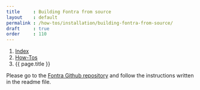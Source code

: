 ```yaml
---
title     : Building Fontra from source
layout    : default
permalink : /how-tos/installation/building-fontra-from-source/
draft     : true
order     : 110
---
```


<nav aria-label="breadcrumb">
  <ol class="breadcrumb small">
    <li class="breadcrumb-item"><a href="{{ site.url }}">Index</a></li>
    <li class="breadcrumb-item"><a href="../../how-tos">How-Tos</a></li>
    <li class="breadcrumb-item active" aria-current="page">{{ page.title }}</li>
  </ol>
</nav>

Please go to the [Fontra Github repository](https://github.com/googlefonts/fontra) and follow the instructions written in the readme file.

